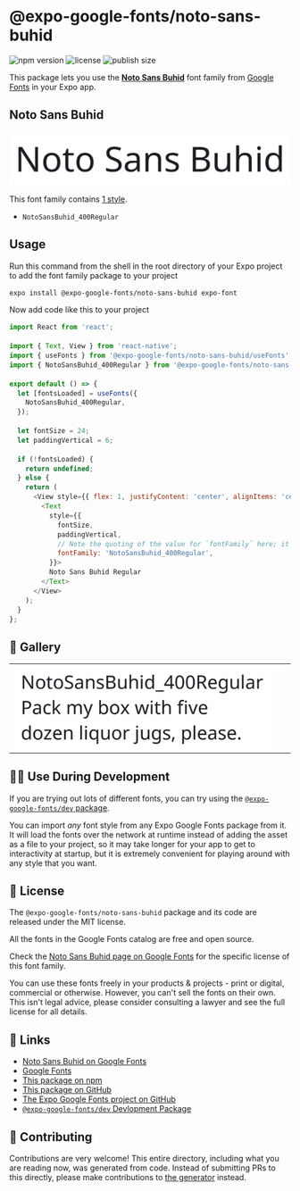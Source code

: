 # @expo-google-fonts/noto-sans-buhid

![npm version](https://flat.badgen.net/npm/v/@expo-google-fonts/noto-sans-buhid)
![license](https://flat.badgen.net/github/license/expo/google-fonts)
![publish size](https://flat.badgen.net/packagephobia/install/@expo-google-fonts/noto-sans-buhid)

This package lets you use the [**Noto Sans Buhid**](https://fonts.google.com/specimen/Noto+Sans+Buhid) font family from [Google Fonts](https://fonts.google.com/) in your Expo app.

## Noto Sans Buhid

![Noto Sans Buhid](./font-family.png)

This font family contains [1 style](#-gallery).

- `NotoSansBuhid_400Regular`

## Usage

Run this command from the shell in the root directory of your Expo project to add the font family package to your project
```sh
expo install @expo-google-fonts/noto-sans-buhid expo-font
```

Now add code like this to your project
```js
import React from 'react';

import { Text, View } from 'react-native';
import { useFonts } from '@expo-google-fonts/noto-sans-buhid/useFonts';
import { NotoSansBuhid_400Regular } from '@expo-google-fonts/noto-sans-buhid/400Regular';

export default () => {
  let [fontsLoaded] = useFonts({
    NotoSansBuhid_400Regular,
  });

  let fontSize = 24;
  let paddingVertical = 6;

  if (!fontsLoaded) {
    return undefined;
  } else {
    return (
      <View style={{ flex: 1, justifyContent: 'center', alignItems: 'center' }}>
        <Text
          style={{
            fontSize,
            paddingVertical,
            // Note the quoting of the value for `fontFamily` here; it expects a string!
            fontFamily: 'NotoSansBuhid_400Regular',
          }}>
          Noto Sans Buhid Regular
        </Text>
      </View>
    );
  }
};

```

## 🔡 Gallery


||||
|-|-|-|
|![NotoSansBuhid_400Regular](.//400Regular/NotoSansBuhid_400Regular.ttf.png)||||


## 👩‍💻 Use During Development

If you are trying out lots of different fonts, you can try using the [`@expo-google-fonts/dev` package](https://github.com/expo/google-fonts/tree/master/font-packages/dev#readme).

You can import *any* font style from any Expo Google Fonts package from it. It will load the fonts
over the network at runtime instead of adding the asset as a file to your project, so it may take longer
for your app to get to interactivity at startup, but it is extremely convenient
for playing around with any style that you want.

## 📖 License

The `@expo-google-fonts/noto-sans-buhid` package and its code are released under the MIT license.

All the fonts in the Google Fonts catalog are free and open source.

Check the [Noto Sans Buhid page on Google Fonts](https://fonts.google.com/specimen/Noto+Sans+Buhid) for the specific license of this font family.

You can use these fonts freely in your products & projects - print or digital, commercial or otherwise. However, you can't sell the fonts on their own. This isn't legal advice, please consider consulting a lawyer and see the full license for all details.

## 🔗 Links

- [Noto Sans Buhid on Google Fonts](https://fonts.google.com/specimen/Noto+Sans+Buhid)
- [Google Fonts](https://fonts.google.com/)
- [This package on npm](https://www.npmjs.com/package/@expo-google-fonts/noto-sans-buhid)
- [This package on GitHub](https://github.com/expo/google-fonts/tree/master/font-packages/noto-sans-buhid)
- [The Expo Google Fonts project on GitHub](https://github.com/expo/google-fonts)
- [`@expo-google-fonts/dev` Devlopment Package](https://github.com/expo/google-fonts/tree/master/font-packages/dev)

## 🤝 Contributing

Contributions are very welcome! This entire directory, including what you are reading now, was generated from code. Instead of submitting PRs to this directly, please make contributions to [the generator](https://github.com/expo/google-fonts/tree/master/packages/generator) instead.
